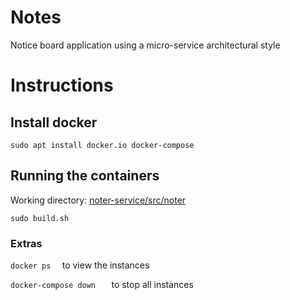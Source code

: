 # Notes
Notice board application using a micro-service architectural style
# Instructions
## Install docker
```
sudo apt install docker.io docker-compose 
```

## Running the containers
Working directory: [noter-service/src/noter]()

```
sudo build.sh
```

### Extras
```docker ps  ``` to view the instances

```docker-compose down   ``` to stop all instances